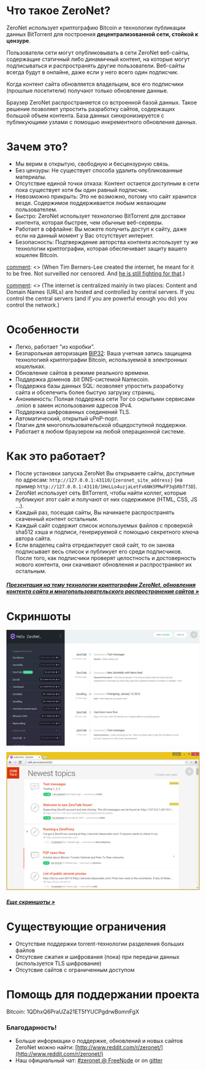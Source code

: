 # Что такое ZeroNet?

ZeroNet использует криптографию Bitcoin и технологии публикации данных BitTorrent для построения **децентрализованной сети, стойкой к цензуре**.

Пользователи сети могут опубликовывать в сети ZeroNet веб-сайты, содержащие статичный либо динамичный контент, на которые могут подписываться и распространять другие пользователи. Веб-сайты всегда будут в онлайне, даже если у него всего один подписчик.

Когда контент сайта обновляется владельцем, все его подписчики (прошлые посетители) получают только обновление данные.

Браузер ZeroNet распространяется со встроенной базой данных. Такое решение позволяет упростить разработку сайтов, содержащих большой объем контента. База данных синхронизируется с публикующими узлами с помощью инкрементного обновления данных.


# Зачем это?

* Мы верим в открытую, свободную и бесцензурную связь.
* Без цензуры: Не существует способа удалить опубликованные материалы.
* Отсутствие единой точки отказа: Контент остается доступным в сети пока существует хотя бы один равный подписчик.
* Невозможно прикрыть: Это не возможно, потому что сайт хранится везде. Содержимое поддерживается любым желающим пользователем.
* Быстро: ZeroNet использует технологию BitTorrent для доставки контента, которая быстрее, чем обычные веб-серверы.
* Работает в оффлайне: Вы можете получить доступ к сайту, даже если на данный момент у Вас отсутствует интернет.
* Безопасность: Подтверждение авторства контента использует ту же технологии криптографии, которая обеспечивает защиту вашего кошелек Bitcoin.

[comment]: <> (I'm unsure about the following bit. Thoughts?)
[comment]: <> (# What problem is ZeroNet solving?)

[comment]: <> (When Tim Berners-Lee created the internet, he meant for it to be free. Not surveilled nor censored. And [he is still fighting for that](http://edition.cnn.com/2014/03/12/tech/web/tim-berners-lee-web-freedom/).)

[comment]: <> (The internet is centralized mainly in two places: Content and Domain Names (URLs) are hosted and controlled by central servers. If you control the central servers (and if you are powerful enough you do) you control the network.)

[comment]: <> (**Decentralized content storage**)

[comment]: <> (ZeroNet tackles the content storage problem by giving everyone the ability to store content. Site visitors can choose to store a website on their computers, and when they do this they also help to serve the site to other users. The site is online even if only one user is hosting it.)

[comment]: <> (**Shared DNS cache**)

[comment]: <> (Site addresses on ZeroNet are cached by all network members. When you type a ZeroNet site URL on your browser this will query other peers connected to you about the site. If one of these peers happen to have the site they will send it to you, if not, they will forward your query along.)

[comment]: <> (This architecture means that when a site URL is created, as long as one peer is serving it, there is no way to take the URL down.)


# Особенности
 * Легко, работает "из коробки".
 * Безпарольная авторизация [BIP32](https://github.com/bitcoin/bips/blob/master/bip-0032.mediawiki): Ваша учетная запись защищена технологией криптографии Bitcoin, используемой в электронных кошельках.
 * Обновление сайтов в режиме реального времени.
 * Поддержка доменов .bit DNS-системой Namecoin.
 * Поддержка базы данных SQL: позволяет упростить разработку сайта и обсепечить более быстую загрузку страниц.
 * Анонимность: Полная поддержка сети Tor со скрытыми сервисами .onion в замен использования адресов IPv4.
 * Поддержка шифрованных соединений TLS.
 * Автоматический, открытый uPnP-порт.
 * Плагин для многопользовательской общедоступной поддержки.
 * Работает в любом браузером на любой операционной системе.


# Как это работает?

* После установки запуска ZeroNet Вы открываете сайты, доступные по адресам:
  `http://127.0.0.1:43110/{zeronet_site_address}`
  (на пример  `http://127.0.0.1:43110/1HeLLo4uzjaLetFx6NH3PMwFP3qbRbTf3D`).
* ZeroNet использует сеть BitTorrent, чтобы найти коллег, которые публикуют этот сайт и получают от них содержимое (HTML, CSS, JS ...).
* Каждый раз, посещая сайты, Вы начинаете распространять скаченный контент остальным.
* Каждый сайт содержит список используемых файлов с проверкой sha512 хэша и подписи, генерируемой с помощью секретного ключа автора сайта.
* Если владелец сайта отредактирует свой сайт, то он занова подписывает весь список и публикует его среди подписчиков.
  После того, как подписчики проверят целостность и достоверность нового контента, они скачивают обновления и распространяют их остальным.

##### [Презентация на тему технологии криптографии ZeroNet, обновления контента сайта и многопользовательского распространения сайтов &raquo;](https://docs.google.com/presentation/d/1_2qK1IuOKJ51pgBvllZ9Yu7Au2l551t3XBgyTSvilew/pub?start=false&loop=false&delayms=3000)


# Скриншоты

![Скриншот](./img/zerohello.png)

![ZeroTalk](./img/zerotalk.png)

##### [Еще скриншоты &raquo;](/using_zeronet/sample_sites/)

# Существующие ограничения

* Отсутствие поддержки torrent-технологии разделения больших файлов
* Отсутсвие сжатия и шифрования (пока) при передачи данных (используется TLS шифрование)
* Отсутсвие сайтов с ограниченным доступом

# Помощь для поддержании проекта

Bitcoin: 1QDhxQ6PraUZa21ET5fYUCPgdrwBomnFgX


### Благодарность!

* Больше информации о поддержке, обновлений и новых сайтов ZeroNet можно найти: [http://www.reddit.com/r/zeronet/](http://www.reddit.com/r/zeronet/)
* Наш официальный чат: [#zeronet @ FreeNode](https://kiwiirc.com/client/irc.freenode.net/zeronet) or on [gitter](https://gitter.im/HelloZeroNet/ZeroNet)
